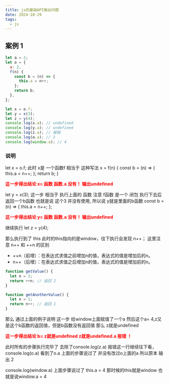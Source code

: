 ```yaml
---
title: js的基础API输出问题
date: 2024-10-29
tags:
  - js
---
```


## 案例 1

```js
let a = 2;
let o = {
  a: 2,
  f(n) {
    const b = (n) => {
      this.a = n++;
    };
    return b;
  },
};

let x = o.f;
let y = x(3);
let z = y(4);
console.log(x.a); // undefined 
console.log(y.a); // undefined 
console.log(z.a); // 报错
console.log(o.a); // 2
console.log(window.a); // 4
```

### 说明

let x = o.f; 此时 x是 一个函数f 
相当于 这种写法 x = f(n) {
    const b = (n) => {
      this.a = n++;
    };
    return b;
}

<b style="color:red"> 这一步得出结论 x= 函数  函数.a 没有！  输出undefined </b>

let y = x(3); 
这一步 相当于 执行上面的 函数  注意 f函数 是一个 闭包  执行下去后 返回一个b函数 也就是说 这个3 并没有使用, 所以说 y就是里面的b函数 const b = (n) => {
      this.a = n++;
};

<b style="color:red"> 这一步得出结论 y= 函数  函数.a 没有！  输出undefined </b>

继续执行 let z = y(4);

那么执行到了 this 此时的this指向的是window，往下执行会发现 n++； 这里注意 n++ 和 ++n 的区别

- ++n（前增）：在表达式求值之前增加n的值，表达式的值是增加后的n。
- n++（后增）：在表达式求值之后增加n的值，表达式的值是增加前的n。

```js
function getValue() {
  let n = 1;
  return ++n; // 返回 2
}

function getAnotherValue() {
  let n = 1;
  return n++; // 返回 1
}
```

那么 通过上面的例子说明 这一步 给window上面赋值了一个a   然后这个a= 4,z又是这个b函数的返回值，但是b函数没有返回值  那么 z就是undefined

<b style="color:red"> 这一步得出结论 b= z就是undefined  z就是undefined.a 报错 ！</b>

此时所有的步骤执行完毕了 去除了console.log(z.a) 报错这一行继续往下看， console.log(o.a) 看到了o.a 上面的步骤说过了 并没有改过o上面的a 所以原本 输出 2

console.log(window.a) 上面步骤说过了 this.a = 4 那时候的this就是window 也就是说window.a = 4